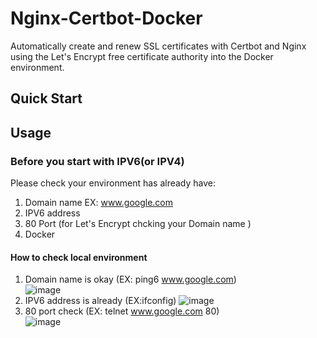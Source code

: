 # Nginx-Certbot-Docker
Automatically create and renew SSL certificates with Certbot and Nginx using the Let's Encrypt free certificate authority into the Docker environment. 

## Quick Start

## Usage
### Before you start with IPV6(or IPV4)
Please check your environment has already have:     
   1. Domain name EX: www.google.com
   2. IPV6 address 
   3. 80 Port (for Let's Encrypt chcking your Domain name )
   4. Docker 

#### How to check local environment
   1. Domain name is okay (EX: ping6 www.google.com)   
![image](https://user-images.githubusercontent.com/15116422/222399319-13ba7eac-3caa-45ed-b790-fd721e487379.png)
   2. IPV6 address is already (EX:ifconfig)
![image](https://user-images.githubusercontent.com/15116422/222400801-9485e9ab-2824-4790-aa92-d6cfbf9aa4b6.png)
   3. 80 port check (EX: telnet www.google.com 80)   
![image](https://user-images.githubusercontent.com/15116422/222610114-5e755013-946f-4cea-ba1e-d7ba30c69eb1.png)

